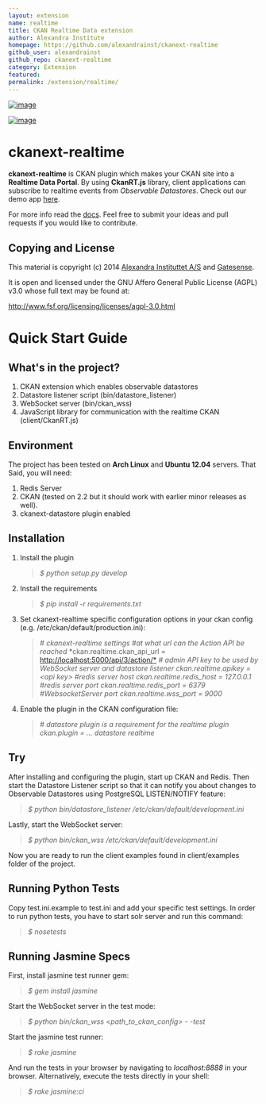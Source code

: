 ```yaml
---
layout: extension
name: realtime
title: CKAN Realtime Data extension
author: Alexandra Institute
homepage: https://github.com/alexandrainst/ckanext-realtime
github_user: alexandrainst
github_repo: ckanext-realtime
category: Extension
featured: 
permalink: /extension/realtime/
---
```



[![image](https://travis-ci.org/alexandrainst/ckanext-realtime.png?branch=master)](https://travis-ci.org/alexandrainst/ckanext-realtime)

[![image](https://coveralls.io/repos/alexandrainst/ckanext-realtime/badge.png)](https://coveralls.io/r/alexandrainst/ckanext-realtime)

ckanext-realtime
================

**ckanext-realtime** is CKAN plugin which makes your CKAN site into a **Realtime Data Portal**. By using **CkanRT.js** library, client applications can subscribe to realtime events from *Observable Datastores*. Check out our demo app [here](http://gatesense.com/realtime/examples/ex2/).

For more info read the [docs](http://alexandrainst.github.io/ckanext-realtime/). Feel free to submit your ideas and pull requests if you would like to contribute.

Copying and License
-------------------

This material is copyright (c) 2014 [Alexandra Instituttet A/S](http://www.alexandra.dk/uk/pages/default.aspx) and [Gatesense](http://www.gatesense.com).

It is open and licensed under the GNU Affero General Public License (AGPL) v3.0 whose full text may be found at:

<http://www.fsf.org/licensing/licenses/agpl-3.0.html>

Quick Start Guide
=================

What's in the project?
----------------------

1.  CKAN extension which enables observable datastores
2.  Datastore listener script (bin/datastore\_listener)
3.  WebSocket server (bin/ckan\_wss)
4.  JavaScript library for communication with the realtime CKAN (client/CkanRT.js)

Environment
-----------

The project has been tested on **Arch Linux** and **Ubuntu 12.04** servers. That Said, you will need:

1.  Redis Server
2.  CKAN (tested on 2.2 but it should work with earlier minor releases as well).
3.  ckanext-datastore plugin enabled

Installation
------------

1.  Install the plugin

    > *$ python setup.py develop*

2.  Install the requirements

    > *$ pip install -r requirements.txt*

3.  Set ckanext-realtime specific configuration options in your ckan config (e.g. /etc/ckan/default/production.ini):

    > *\# ckanext-realtime settings*
    > *\#at what url can the Action API be reached*
    > \*ckan.realtime.ckan\_api\_url = <http://localhost:5000/api/3/action/*>
    > *\# admin API key to be used by WebSocket server and datastore listener*
    > *ckan.realtime.apikey = &lt;api key&gt;*
    > *\#redis server host*
    > *ckan.realtime.redis\_host = 127.0.0.1*
    > *\#redis server port*
    > *ckan.realtime.redis\_port = 6379*
    > *\#WebsocketServer port*
    > *ckan.realtime.wss\_port = 9000*

4.  Enable the plugin in the CKAN configuration file:

    > *\# datastore plugin is a requirement for the realtime plugin*
    > *ckan.plugin = ... datastore realtime*

Try
---

After installing and configuring the plugin, start up CKAN and Redis. Then start the Datastore Listener script so that it can notify you about changes to Observable Datastores using PostgreSQL LISTEN/NOTIFY feature:

> *$ python bin/datastore\_listener /etc/ckan/default/development.ini*

Lastly, start the WebSocket server:

> *$ python bin/ckan\_wss /etc/ckan/default/development.ini*

Now you are ready to run the client examples found in client/examples folder of the project.

Running Python Tests
--------------------

Copy test.ini.example to test.ini and add your specific test settings. In order to run python tests, you have to start solr server and run this command:

> *$ nosetests*

Running Jasmine Specs
---------------------

First, install jasmine test runner gem:

> *$ gem install jasmine*

Start the WebSocket server in the test mode:

> *$ python bin/ckan\_wss &lt;path\_to\_ckan\_config&gt; - -test*

Start the jasmine test runner:

> *$ rake jasmine*

And run the tests in your browser by navigating to *localhost:8888* in your browser. Alternatively, execute the tests directly in your shell:

> *$ rake jasmine:ci*

